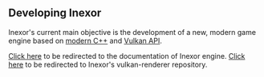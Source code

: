 ## Developing Inexor

Inexor's current main objective is the development of a new, modern game engine based on [modern C++](https://stackoverflow.com/questions/3661237/what-is-modern-c) and [Vulkan API](https://stackoverflow.com/questions/56766983/what-can-vulkan-do-specifically-that-opengl-4-6-cannot).

[Click here](https://inexor-vulkan-renderer.readthedocs.io/en/latest/) to be redirected to the documentation of Inexor engine.
[Click here](https://github.com/inexorgame/vulkan-renderer) to be redirected to Inexor's vulkan-renderer repository.

